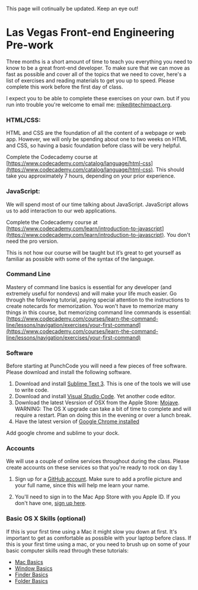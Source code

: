 This page will cotinually be updated. Keep an eye out!

# Las Vegas Front-end Engineering Pre-work

Three months is a short amount of time to teach you everything you need to know to be a great front-end developer. To make sure that we can move as fast as possible and cover all of the topics that we need to cover, here's a list of exercises and reading materials to get you up to speed. Please complete this work before the first day of class.

I expect you to be able to complete these exercises on your own. but if you run into trouble you're welcome to email me: [mike@techimpact.org](mailto:mike@techimpact.org).

### HTML/CSS:

HTML and CSS are the foundation of all the content of a webpage or web app. However, we will only be spending about one to two weeks on HTML and CSS, so having a basic foundation before class will be very helpful.

Complete the Codecademy course at [https://www.codecademy.com/catalog/language/html-css](https://www.codecademy.com/catalog/language/html-css). This should take you approximately 7 hours, depending on your prior experience.

### JavaScript:

We will spend most of our time talking about JavaScript. JavaScript allows us to add interaction to our web applications.

Complete the Codecademy course at [https://www.codecademy.com/learn/introduction-to-javascript](https://www.codecademy.com/learn/introduction-to-javascript). You don't need the pro version.

This is not how our course will be taught ­­but it’s great to get yourself as familiar as possible with some of the syntax of the language.

### Command Line

Mastery of command line basics is essential for any developer (and extremely useful for non­devs) and will make your life much easier. Go through the following tutorial, paying special attention to the instructions to create notecards for memorization. You won't have to memorize many things in this course, but memorizing command line commands is essential: [https://www.codecademy.com/courses/learn-the-command-line/lessons/navigation/exercises/your-first-command](https://www.codecademy.com/courses/learn-the-command-line/lessons/navigation/exercises/your-first-command)

### Software

Before starting at PunchCode you will need a few pieces of free software. Please download and install the following software.

1. Download and install [Sublime Text 3](http://www.sublimetext.com/3). This is one of the tools we will use to write code.
2. Download and install [Visual Studio Code](https://code.visualstudio.com/). Yet another code editor.
3. Download the latest Vesrsion of OSX from the Apple Store: [Mojave](https://itunes.apple.com/us/app/macos-mojave/id1398502828?mt=12). WARNING: The OS X upgrade can take a bit of time to complete and will require a restart. Plan on doing this in the evening or over a lunch break.
4. Have the latest version of [Google Chrome installed](https://www.google.com/chrome/)

Add google chrome and sublime to your dock.

### Accounts

We will use a couple of online services throughout during the class. Please create accounts on these services so that you're ready to rock on day 1.

1. Sign up for a [GitHub account](https://github.com). Make sure to add a profile picture and your full name, since this will help me learn your name.

2. You'll need to sign in to the Mac App Store with you Apple ID. If you don't have one, [sign up here](https://appleid.apple.com/).

### Basic OS X Skills (optional)

If this is your first time using a Mac it might slow you down at first. It's important to get as comfortable as possible with your laptop before class. If this is your first time using a mac, or you need to brush up on some of your basic computer skills read through these tutorials:

- [Mac Basics](https://www.apple.com/support/macbasics/)
- [Window Basics](https://support.apple.com/guide/mac-help/work-with-app-windows-mchlp2469/mac)
- [Finder Basics](https://support.apple.com/en-us/HT201732)
- [Folder Basics](https://support.apple.com/guide/mac-help/organize-files-using-folders-mh26885/mac)

